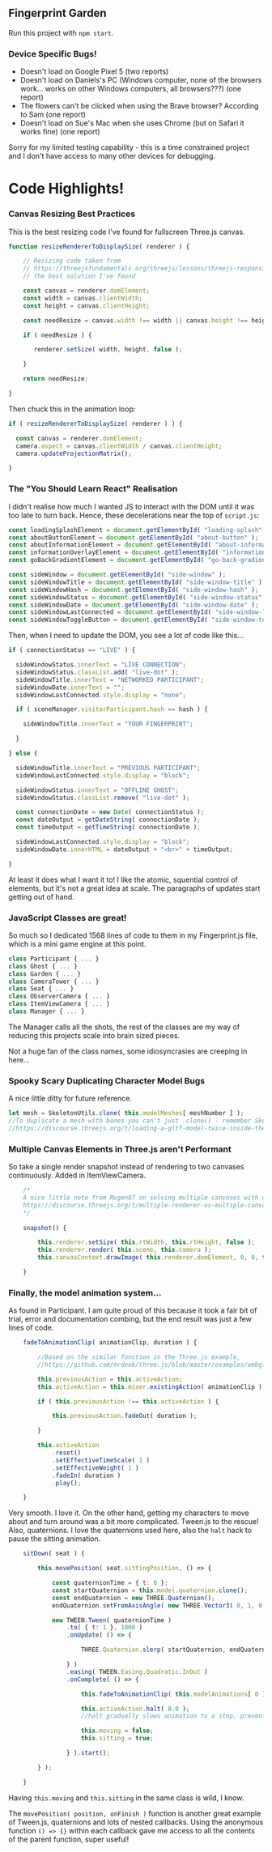 ## Fingerprint Garden

Run this project with `npm start`.

### Device Specific Bugs!
- Doesn't load on Google Pixel 5 (two reports)
- Doesn't load on Daniels's PC (Windows computer, none of the browsers work... works on other Windows computers, all browsers???) (one report)
- The flowers can't be clicked when using the Brave browser? According to Sam (one report)
- Doesn't load on Sue's Mac when she uses Chrome (but on Safari it works fine) (one report)

Sorry for my limited testing capability - this is a time constrained project and I don't have access to many other devices for debugging.

# Code Highlights!

### Canvas Resizing Best Practices
This is the best resizing code I've found for fullscreen Three.js canvas.

```js
function resizeRendererToDisplaySize( renderer ) {

	// Resizing code taken from
	// https://threejsfundamentals.org/threejs/lessons/threejs-responsive.html
	// the best solution I've found

	const canvas = renderer.domElement;
	const width = canvas.clientWidth;
	const height = canvas.clientHeight;

	const needResize = canvas.width !== width || canvas.height !== height;

	if ( needResize ) {

	   renderer.setSize( width, height, false );

	}

	return needResize;

}
```

Then chuck this in the animation loop:

```js
if ( resizeRendererToDisplaySize( renderer ) ) {

  const canvas = renderer.domElement;
  camera.aspect = canvas.clientWidth / canvas.clientHeight;
  camera.updateProjectionMatrix();

}
```

### The "You Should Learn React" Realisation

I didn't realise how much I wanted JS to interact with the DOM until it was too late to turn back.
Hence, these decelerations near the top of `script.js`:

```js
const loadingSplashElement = document.getElementById( "loading-splash" );
const aboutButtonElement = document.getElementById( "about-button" );
const aboutInformationElement = document.getElementById( "about-information" );
const informationOverlayElement = document.getElementById( "information-overlay" );
const goBackGradientElement = document.getElementById( "go-back-gradient" );

const sideWindow = document.getElementById( "side-window" );
const sideWindowTitle = document.getElementById( "side-window-title" );
const sideWindowHash = document.getElementById( "side-window-hash" );
const sideWindowStatus = document.getElementById( "side-window-status" );
const sideWindowDate = document.getElementById( "side-window-date" );
const sideWindowLastConnected = document.getElementById( "side-window-last-connected" );
const sideWindowToggleButton = document.getElementById( "side-window-toggle-button" );
```

Then, when I need to update the DOM, you see a lot of code like this...

```js
if ( connectionStatus == "LIVE" ) {

  sideWindowStatus.innerText = "LIVE CONNECTION";
  sideWindowStatus.classList.add( "live-dot" );
  sideWindowTitle.innerText = "NETWORKED PARTICIPANT";
  sideWindowDate.innerText = "";
  sideWindowLastConnected.style.display = "none";

  if ( sceneManager.visitorParticipant.hash == hash ) {

    sideWindowTitle.innerText = "YOUR FINGERPRINT";

  }

} else {

  sideWindowTitle.innerText = "PREVIOUS PARTICIPANT";
  sideWindowLastConnected.style.display = "block";

  sideWindowStatus.innerText = "OFFLINE GHOST";
  sideWindowStatus.classList.remove( "live-dot" );

  const connectionDate = new Date( connectionStatus );
  const dateOutput = getDateString( connectionDate );
  const timeOutput = getTimeString( connectionDate );

  sideWindowLastConnected.style.display = "block";
  sideWindowDate.innerHTML = dateOutput + "<br>" + timeOutput;

}
```

At least it does what I want it to! I like the atomic, squential control of elements, but it's not a great idea at scale. The paragraphs of updates start getting out of hand.

### JavaScript Classes are great!

So much so I dedicated 1568 lines of code to them in my Fingerprint.js file, which is a mini game engine at this point.

```js
class Participant { ... }
class Ghost { ... }
class Garden { ... }
class CameraTower { ... }
class Seat { ... }
class ObserverCamera { ... }
class ItemViewCamera { ... }
class Manager { ... }
```
The Manager calls all the shots, the rest of the classes are my way of reducing this projects scale into brain sized pieces.

Not a huge fan of the class names, some idiosyncrasies are creeping in here...

### Spooky Scary Duplicating Character Model Bugs

A nice little ditty for future reference.

```js
let mesh = SkeletonUtils.clone( this.modelMeshes[ meshNumber ] );
//To duplicate a mesh with bones you can't just .clone() - remember Skeleton!
//https://discourse.threejs.org/t/loading-a-gltf-model-twice-inside-the-loader-load/8373/2
```

### Multiple Canvas Elements in Three.js aren't Performant

So take a single render snapshot instead of rendering to two canvases continuously.
Added in ItemViewCamera.

```js
	/*
	A nice little note from Mugen87 on solving multiple canvases with one renderer
	https://discourse.threejs.org/t/multiple-renderer-vs-multiple-canvas/3085/2
	*/
  
 	snapshot() {

		this.renderer.setSize( this.rtWidth, this.rtHeight, false );
		this.renderer.render( this.scene, this.camera );
		this.canvasContext.drawImage( this.renderer.domElement, 0, 0, this.rtWidth, this.rtHeight );

	}
```

### Finally, the model animation system...

As found in Participant. I am quite proud of this because it took a fair bit of trial, error and documentation combing, but the end result was just a few lines of code.

```js
	fadeToAnimationClip( animationClip, duration ) {

		//Based on the similar function in the Three.js example,
		//https://github.com/mrdoob/three.js/blob/master/examples/webgl_animation_multiple.html

		this.previousAction = this.activeAction;
		this.activeAction = this.mixer.existingAction( animationClip );

		if ( this.previousAction !== this.activeAction ) {

			this.previousAction.fadeOut( duration );

		}

		this.activeAction
			.reset()
			.setEffectiveTimeScale( 1 )
			.setEffectiveWeight( 1 )
			.fadeIn( duration )
			.play();

	}
```

Very smooth. I love it. On the other hand, getting my characters to move about and turn around was a bit more complicated.
Tween.js to the rescue! Also, quaternions. I love the quaternions used here, also the `halt` hack to pause the sitting animation.

```js
	sitDown( seat ) {

		this.movePosition( seat.sittingPosition, () => {

			const quaternionTime = { t: 0 };
			const startQuaternion = this.model.quaternion.clone();
			const endQuaternion = new THREE.Quaternion();
			endQuaternion.setFromAxisAngle( new THREE.Vector3( 0, 1, 0 ), seat.rotation );

			new TWEEN.Tween( quaternionTime )
				.to( { t: 1 }, 1000 )
				.onUpdate( () => {

					THREE.Quaternion.slerp( startQuaternion, endQuaternion, this.model.quaternion, quaternionTime.t );

				} )
				.easing( TWEEN.Easing.Quadratic.InOut )
				.onComplete( () => {

					this.fadeToAnimationClip( this.modelAnimations[ 0 ][ 3 ], 0.5 );

					this.activeAction.halt( 8.0 );
					//halt gradually slows animation to a stop, preventing sitting down animation looping.

					this.moving = false;
					this.sitting = true;

				} ).start();

		} );

	}
```

Having `this.moving` and `this.sitting` in the same class is wild, I know.

The `movePosition( position, onFinish )` function is another great example of Tween.js, quaternions and lots of nested callbacks. Using the anonymous function `() => {}` within each callback gave me access to all the contents of the parent function, super useful!

